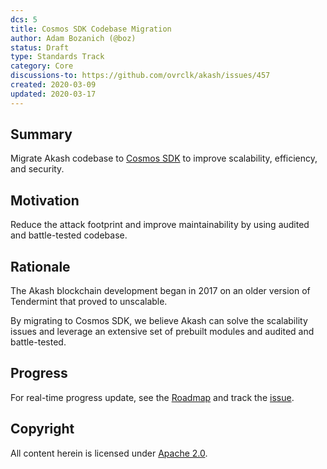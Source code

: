 ```yaml
---
dcs: 5
title: Cosmos SDK Codebase Migration
author: Adam Bozanich (@boz)
status: Draft
type: Standards Track
category: Core
discussions-to: https://github.com/ovrclk/akash/issues/457
created: 2020-03-09
updated: 2020-03-17
---
```


## Summary

Migrate Akash codebase to [Cosmos SDK](https://docs.cosmos.network) to improve scalability, efficiency, and security.

## Motivation

Reduce the attack footprint and improve maintainability by using audited and battle-tested codebase.

## Rationale

The Akash blockchain development began in 2017 on an older version of Tendermint that proved to unscalable. 

By migrating to Cosmos SDK, we believe Akash can solve the scalability issues and leverage an extensive set of prebuilt modules and audited and battle-tested.

## Progress

For real-time progress update, see the [Roadmap](https://akash.network/roadmap) and track the [issue](https://github.com/ovrclk/akash/issues/457).

## Copyright

All content herein is licensed under [Apache 2.0](https://www.apache.org/licenses/LICENSE-2.0).
